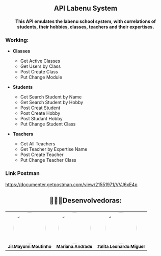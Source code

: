 <h2 align="center"> API Labenu System </h2>

<h4 align="center"> This API emulates the labenu school system, with correlations of students, their hobbies, classes, teachers and their expertises. </h4>

### Working:

- **Classes**
  - Get Active Classes
  - Get Users by Class
  - Post Create Class
  - Put Change Module
  
- **Students**
  - Get Search Student by Name
  - Get Search Student by Hobby
  - Post Creat Student 
  - Post Create Hobby
  - Post Studant Hobby 
  - Put Change Student Class
    
- **Teachers**
  - Get All Teachers 
  - Get Teacher by Expertise Name
  - Post Create Teacher
  - Put Change Teacher Class

### Link Postman
https://documenter.getpostman.com/view/21551971/VVJ6xE4p

<h2 align="center"> 

 👩🏻‍💻Desenvolvedoras: 

</h2>
<table align="center">
  <tr>
  <td align="center"><a href="https://github.com/JilMayumiMoutinho"><img style="border-radius: 50%;" src="https://avatars.githubusercontent.com/u/104766367?v=4" width="100px;" alt=""/><br /><sub><b>Jil Mayumi Moutinho</b></sub></a>
  <br />
    </td> <td align="center"><a href="https://github.com/Mariandr4de"><img style="border-radius: 50%;" src="https://avatars.githubusercontent.com/u/104591781?v=4" width="100px;" alt=""/><br /><sub><b>Mariana Andrade</b></sub></a>
    <br />
    </td> <td align="center"><a href="https://github.com/TalitaMiguel"><img style="border-radius: 50%;" src="https://avatars.githubusercontent.com/u/62106501?v=4" width="100px;" alt=""/><br /><sub><b>Talita Leonardo Miguel</b></sub></a><br />
    </td> 
  </tr>
</table>
